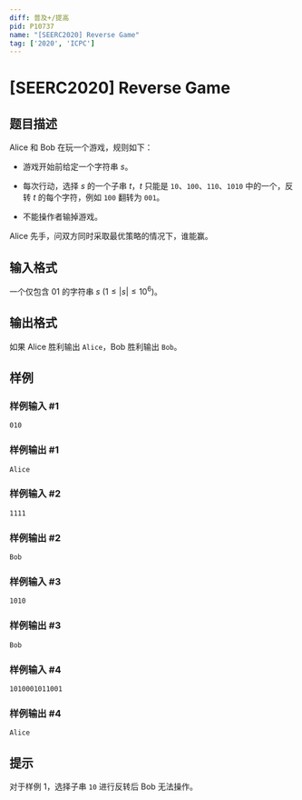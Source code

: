 ```yaml
---
diff: 普及+/提高
pid: P10737
name: "[SEERC2020] Reverse Game"
tag: ['2020', 'ICPC']
---
```

# [SEERC2020] Reverse Game
## 题目描述

Alice 和 Bob 在玩一个游戏，规则如下：

- 游戏开始前给定一个字符串 $s$。

- 每次行动，选择 $s$ 的一个子串 $t$，$t$ 只能是 `10`、`100`、`110`、`1010` 中的一个，反转 $t$ 的每个字符，例如 `100` 翻转为 `001`。

- 不能操作者输掉游戏。

Alice 先手，问双方同时采取最优策略的情况下，谁能赢。
## 输入格式

一个仅包含 $01$ 的字符串 $s\ (1 \leq |s| \leq 10^6)$。
## 输出格式

如果 Alice 胜利输出 `Alice`，Bob 胜利输出 `Bob`。
## 样例

### 样例输入 #1
```
010
```
### 样例输出 #1
```
Alice
```
### 样例输入 #2
```
1111
```
### 样例输出 #2
```
Bob
```
### 样例输入 #3
```
1010
```
### 样例输出 #3
```
Bob
```
### 样例输入 #4
```
1010001011001
```
### 样例输出 #4
```
Alice
```
## 提示

对于样例 $1$，选择子串 `10` 进行反转后 Bob 无法操作。
